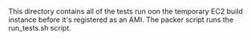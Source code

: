 This directory contains all of the tests run oon the temporary EC2 build instance before it's registered as an AMI. The packer script runs the run_tests.sh script.